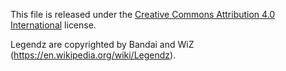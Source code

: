 This file is released under the [Creative Commons Attribution 4.0 International](https://creativecommons.org/licenses/by/4.0/) license.

Legendz are copyrighted by Bandai and WiZ (https://en.wikipedia.org/wiki/Legendz).
